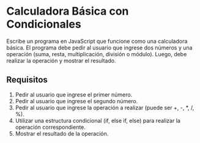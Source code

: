 # Calculadora Básica con Condicionales
 
 Escribe un programa en JavaScript que funcione como una calculadora básica. El programa debe pedir al usuario que ingrese dos números y una operación (suma, resta, multiplicación, división o módulo). Luego, debe realizar la operación y mostrar el resultado.
 
## Requisitos
1. Pedir al usuario que ingrese el primer número.
2. Pedir al usuario que ingrese el segundo número.
3. Pedir al usuario que ingrese la operación a realizar (puede ser +, -, *, /, %).
4. Utilizar una estructura condicional (if, else if, else) para realizar la operación correspondiente.
5. Mostrar el resultado de la operación.